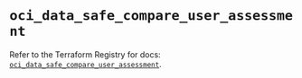 # `oci_data_safe_compare_user_assessment`

Refer to the Terraform Registry for docs: [`oci_data_safe_compare_user_assessment`](https://registry.terraform.io/providers/hashicorp/oci/7.19.0/docs/resources/data_safe_compare_user_assessment).
